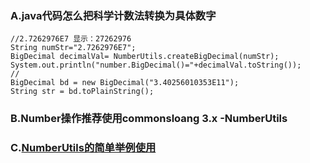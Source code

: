 
### A.java代码怎么把科学计数法转换为具体数字
```
//2.7262976E7 显示：27262976
String numStr="2.7262976E7";
BigDecimal decimalVal= NumberUtils.createBigDecimal(numStr);
System.out.println("number.BigDecimal()="+decimalVal.toString());
//
BigDecimal bd = new BigDecimal("3.40256010353E11");
String str = bd.toPlainString();

```
### B.Number操作推荐使用commonsloang 3.x -NumberUtils
### C.[NumberUtils的简单举例使用](https://blog.csdn.net/weixin_30363263/article/details/81287531)